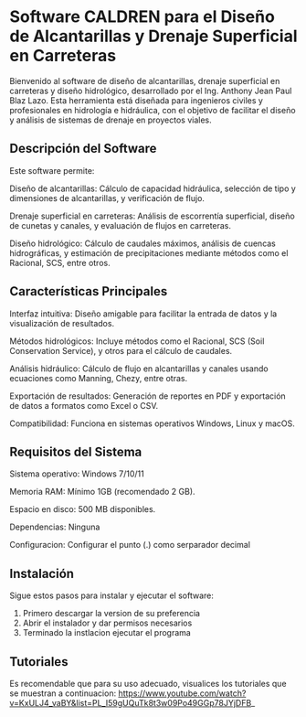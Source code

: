 # Software CALDREN para el Diseño de Alcantarillas y Drenaje Superficial en Carreteras
Bienvenido al software de diseño de alcantarillas, drenaje superficial en carreteras y diseño hidrológico, desarrollado por el Ing. Anthony Jean Paul Blaz Lazo. Esta herramienta está diseñada para ingenieros civiles y profesionales en hidrología e hidráulica, con el objetivo de facilitar el diseño y análisis de sistemas de drenaje en proyectos viales.

## Descripción del Software
Este software permite:

Diseño de alcantarillas: Cálculo de capacidad hidráulica, selección de tipo y dimensiones de alcantarillas, y verificación de flujo.

Drenaje superficial en carreteras: Análisis de escorrentía superficial, diseño de cunetas y canales, y evaluación de flujos en carreteras.

Diseño hidrológico: Cálculo de caudales máximos, análisis de cuencas hidrográficas, y estimación de precipitaciones mediante métodos como el Racional, SCS, entre otros.

## Características Principales
Interfaz intuitiva: Diseño amigable para facilitar la entrada de datos y la visualización de resultados.

Métodos hidrológicos: Incluye métodos como el Racional, SCS (Soil Conservation Service), y otros para el cálculo de caudales.

Análisis hidráulico: Cálculo de flujo en alcantarillas y canales usando ecuaciones como Manning, Chezy, entre otras.

Exportación de resultados: Generación de reportes en PDF y exportación de datos a formatos como Excel o CSV.

Compatibilidad: Funciona en sistemas operativos Windows, Linux y macOS.

## Requisitos del Sistema
Sistema operativo: Windows 7/10/11

Memoria RAM: Mínimo 1GB (recomendado 2 GB).

Espacio en disco: 500 MB disponibles.

Dependencias: Ninguna

Configuracion: Configurar el punto (.) como serparador decimal

## Instalación
Sigue estos pasos para instalar y ejecutar el software:
1. Primero descargar la version de su preferencia
2. Abrir el instalador y dar permisos necesarios
3. Terminado la instlacion ejecutar el programa

## Tutoriales
Es recomendable que para su uso adecuado, visualices los tutoriales que se muestran a continuacion: 
https://www.youtube.com/watch?v=KxULJ4_vaBY&list=PL_I59gUQuTk8t3w09Po49GGp78JYjDFB_

